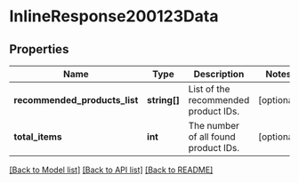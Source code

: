 # InlineResponse200123Data

## Properties
Name | Type | Description | Notes
------------ | ------------- | ------------- | -------------
**recommended_products_list** | **string[]** | List of the recommended product IDs. | [optional] 
**total_items** | **int** | The number of all found product IDs. | [optional] 

[[Back to Model list]](../../README.md#documentation-for-models) [[Back to API list]](../../README.md#documentation-for-api-endpoints) [[Back to README]](../../README.md)


